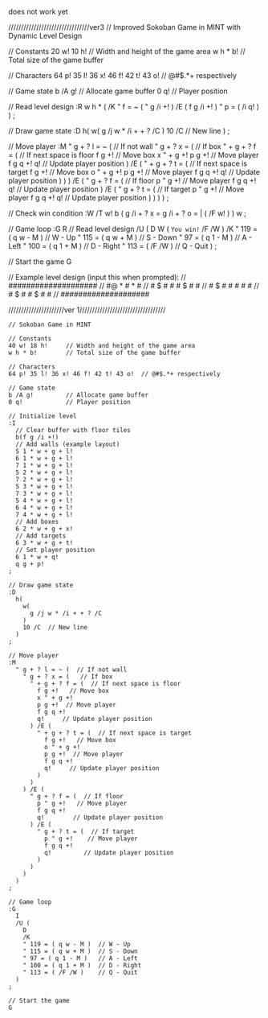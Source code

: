 does not work yet


////////////////////////////////ver3
// Improved Sokoban Game in MINT with Dynamic Level Design

// Constants
20 w! 10 h!     // Width and height of the game area
w h * b!        // Total size of the game buffer

// Characters
64 p! 35 l! 36 x! 46 f! 42 t! 43 o!  // @#$.*+ respectively

// Game state
b /A g!         // Allocate game buffer
0 q!            // Player position

// Read level design
:R
  w h * (
    /K " f = ~ (
      " g /i +!
    ) /E (
      f g /i +!
    )
    " p = ( /i q! )
  )
;

// Draw game state
:D
  h(
    w(
      g /j w * /i + + ? /C
    )
    10 /C  // New line
  )
;

// Move player
:M
  " g + ? l = ~ (  // If not wall
    " g + ? x = (   // If box
      " + g + ? f = (  // If next space is floor
        f g +!   // Move box
        x " + g +!
        p g +!  // Move player
        f g q +!
        q!     // Update player position
      ) /E (
        " + g + ? t = (  // If next space is target
          f g +!   // Move box
          o " + g +!
          p g +!  // Move player
          f g q +!
          q!     // Update player position
        )
      )
    ) /E (
      " g + ? f = (  // If floor
        p " g +!   // Move player
        f g q +!
        q!        // Update player position
      ) /E (
        " g + ? t = (  // If target
          p " g +!    // Move player
          f g q +!
          q!         // Update player position
        )
      )
    )
  )
;

// Check win condition
:W
  /T w!
  b ( g /i + ? x = g /i + ? o = | ( /F w! ) )
  w
;

// Game loop
:G
  R  // Read level design
  /U (
    D
    W ( `You win!` /F /W )
    /K
    " 119 = ( q w - M )  // W - Up
    " 115 = ( q w + M )  // S - Down
    " 97 = ( q 1 - M )   // A - Left
    " 100 = ( q 1 + M )  // D - Right
    " 113 = ( /F /W )    // Q - Quit
  )
;

// Start the game
G

// Example level design (input this when prompted):
// ####################
// #@   *  #    *     #
// #  $  # # #  $  #  #
// # $   # # #     #  #
// #  $    # #  $  #  #
// ####################



//////////////////////ver 1//////////////////////////////////
```
// Sokoban Game in MINT

// Constants
40 w! 18 h!     // Width and height of the game area
w h * b!        // Total size of the game buffer

// Characters
64 p! 35 l! 36 x! 46 f! 42 t! 43 o!  // @#$.*+ respectively

// Game state
b /A g!         // Allocate game buffer
0 q!            // Player position

// Initialize level
:I
  // Clear buffer with floor tiles
  b(f g /i +!)
  // Add walls (example layout)
  5 1 * w + g + l!
  6 1 * w + g + l!
  7 1 * w + g + l!
  5 2 * w + g + l!
  7 2 * w + g + l!
  5 3 * w + g + l!
  7 3 * w + g + l!
  5 4 * w + g + l!
  6 4 * w + g + l!
  7 4 * w + g + l!
  // Add boxes
  6 2 * w + g + x!
  // Add targets
  6 3 * w + g + t!
  // Set player position
  6 1 * w + q!
  q g + p!
;

// Draw game state
:D
  h(
    w(
      g /j w * /i + + ? /C
    )
    10 /C  // New line
  )
;

// Move player
:M
  " g + ? l = ~ (  // If not wall
    " g + ? x = (   // If box
      " + g + ? f = (  // If next space is floor
        f g +!   // Move box
        x " + g +!
        p g +!  // Move player
        f g q +!
        q!     // Update player position
      ) /E (
        " + g + ? t = (  // If next space is target
          f g +!   // Move box
          o " + g +!
          p g +!  // Move player
          f g q +!
          q!     // Update player position
        )
      )
    ) /E (
      " g + ? f = (  // If floor
        p " g +!   // Move player
        f g q +!
        q!        // Update player position
      ) /E (
        " g + ? t = (  // If target
          p " g +!    // Move player
          f g q +!
          q!         // Update player position
        )
      )
    )
  )
;

// Game loop
:G
  I
  /U (
    D
    /K
    " 119 = ( q w - M )  // W - Up
    " 115 = ( q w + M )  // S - Down
    " 97 = ( q 1 - M )   // A - Left
    " 100 = ( q 1 + M )  // D - Right
    " 113 = ( /F /W )    // Q - Quit
  )
;

// Start the game
G
```
 

 
